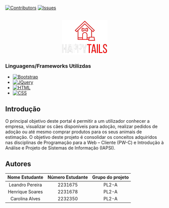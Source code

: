 [![Contributors][contributors-shield]][contributors-url]
[![Issues][issues-shield]][issues-url]



<!-- PROJECT LOGO -->
<br />
<div align="center">
  <a href="#">
    <img src="/Images/logo.png" alt="Logo">
  </a>
</div>


### Linguagens/Frameworks Utilizdas


* [![Bootstrap][Bootstrap.com]][Bootstrap-url]
* [![JQuery][JQuery.com]][JQuery-url]
* [![HTML][HTML.com]][HTML-url]
* [![CSS][CSS.com]][CSS-url]
  
<!-- GETTING STARTED -->
## Introdução

 O principal objetivo deste portal é permitir a um utilizador conhecer a empresa, visualizar os cães disponíveis para adoção, realizar pedidos de adoção ou até mesmo comprar produtos para os seus animais de estimação. O objetivo deste projeto é consolidar os conceitos adquiridos nas disciplinas de Programação para a Web – Cliente (PW-C) e Introdução à Análise e Projeto de Sistemas de Informação (IAPSI). 

 ## Autores
Nome Estudante | Número Estudante | Grupo do projeto
| :---:| :---: | :---:
Leandro  Pereira | 2231675 | PL2-A
Henrique Soares  | 2231678 | PL2-A
Carolina Alves   | 2232350 | PL2-A









<!-- MARKDOWN LINKS & IMAGES -->
<!-- https://www.markdownguide.org/basic-syntax/#reference-style-links -->
[contributors-shield]: https://img.shields.io/github/contributors/othneildrew/Best-README-Template.svg?style=for-the-badge
[contributors-url]: https://github.com/n0t666/HappyTails/graphs/contributors
[forks-shield]: https://img.shields.io/github/forks/othneildrew/Best-README-Template.svg?style=for-the-badge
[forks-url]: https://github.com/n0t666/HappyTails/network/members
[issues-shield]: https://img.shields.io/github/issues/othneildrew/Best-README-Template.svg?style=for-the-badge
[issues-url]: https://github.com/n0t666/HappyTails/issues
[Bootstrap.com]: https://img.shields.io/badge/Bootstrap-563D7C?style=for-the-badge&logo=bootstrap&logoColor=white
[Bootstrap-url]: https://getbootstrap.com
[JQuery.com]: https://img.shields.io/badge/jQuery-0769AD?style=for-the-badge&logo=jquery&logoColor=white
[JQuery-url]: https://jquery.com
[HTML.com]: https://img.shields.io/badge/HTML5-E34F26?style=for-the-badge&logo=html5&logoColor=white
[HTML-url]: https://www.w3schools.com/html/
[CSS.com]: https://img.shields.io/badge/CSS3-1572B6?style=for-the-badge&logo=css3&logoColor=white
[CSS-url]: https://www.w3.org/Style/CSS/Overview.en.html

